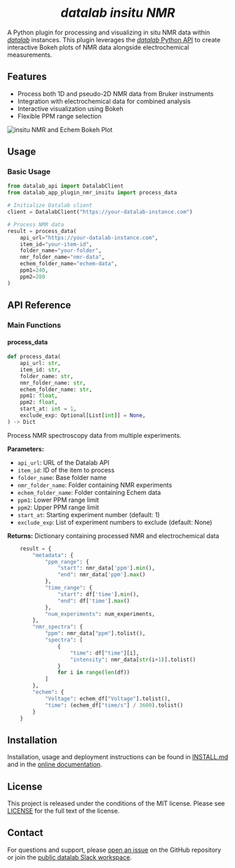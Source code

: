 # <div align="center"><i>datalab insitu NMR</i></div>

A Python plugin for processing and visualizing in situ NMR data within [_datalab_](https://github.com/the-grey-group/datalab) instances. This plugin leverages the [_datalab_ Python API](https://github.com/datalab-org/datalab-api) to create interactive Bokeh plots of NMR data alongside electrochemical measurements.

## Features

- Process both 1D and pseudo-2D NMR data from Bruker instruments
- Integration with electrochemical data for combined analysis
- Interactive visualization using Bokeh
- Flexible PPM range selection

![insitu NMR and Echem Bokeh Plot](assets/datalab_plugin_bokeh_plot.png)

## Usage

### Basic Usage

```python
from datalab_api import DatalabClient
from datalab_app_plugin_nmr_insitu import process_data

# Initialize Datalab client
client = DatalabClient("https://your-datalab-instance.com")

# Process NMR data
result = process_data(
    api_url="https://your-datalab-instance.com",
    item_id="your-item-id",
    folder_name="your-folder",
    nmr_folder_name="nmr-data",
    echem_folder_name="echem-data",
    ppm1=240,
    ppm2=280
)
```

## API Reference

### Main Functions

#### process_data

```python
def process_data(
    api_url: str,
    item_id: str,
    folder_name: str,
    nmr_folder_name: str,
    echem_folder_name: str,
    ppm1: float,
    ppm2: float,
    start_at: int = 1,
    exclude_exp: Optional[List[int]] = None,
) -> Dict
```

Process NMR spectroscopy data from multiple experiments.

**Parameters:**

- `api_url`: URL of the Datalab API
- `item_id`: ID of the item to process
- `folder_name`: Base folder name
- `nmr_folder_name`: Folder containing NMR experiments
- `echem_folder_name`: Folder containing Echem data
- `ppm1`: Lower PPM range limit
- `ppm2`: Upper PPM range limit
- `start_at`: Starting experiment number (default: 1)
- `exclude_exp`: List of experiment numbers to exclude (default: None)

**Returns:**
Dictionary containing processed NMR and electrochemical data

```python
    result = {
        "metadata": {
            "ppm_range": {
                "start": nmr_data['ppm'].min(),
                "end": nmr_data['ppm'].max()
            },
            "time_range": {
                "start": df['time'].min(),
                "end": df['time'].max()
            },
            "num_experiments": num_experiments,
        },
        "nmr_spectra": {
            "ppm": nmr_data["ppm"].tolist(),
            "spectra": [
                {
                    "time": df["time"][i],
                    "intensity": nmr_data[str(i+1)].tolist()
                }
                for i in range(len(df))
            ]
        },
        "echem": {
            "Voltage": echem_df["Voltage"].tolist(),
            "time": (echem_df["time/s"] / 3600).tolist()
        }
    }
```

## Installation

Installation, usage and deployment instructions can be found in
[INSTALL.md](./INSTALL.md) and in the [online documentation](https://datalab-insitu-nmr.readthedocs.io).

## License

This project is released under the conditions of the MIT license. Please see [LICENSE](https://github.com/datalab-org/datalab_app_plugin_nmr_insitu/blob/main/LICENSE) for the full text of the license.

## Contact

For questions and support, please [open an issue](https://github.com/datalab-org/datalab_app_plugin_nmr_insitu/issues) on the GitHub repository or join the [public datalab Slack workspace](https://join.slack.com/t/datalab-world/shared_invite/zt-2h58ev3pc-VV496~5je~QoT2TgFIwn4g).
